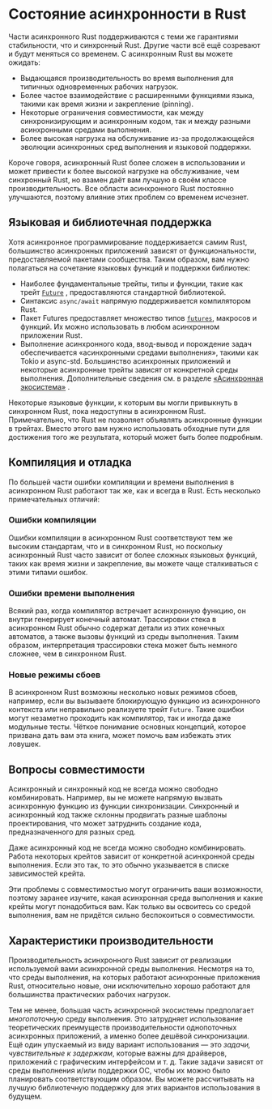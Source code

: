 # Состояние асинхронности в Rust

Части асинхронного Rust поддерживаются с теми же гарантиями стабильности, что и синхронный Rust. Другие части всё ещё созревают и будут меняться со временем. С асинхронным Rust вы можете ожидать:

- Выдающаяся производительность во время выполнения для типичных одновременных рабочих нагрузок.
- Более частое взаимодействие с расширенными функциями языка, такими как время жизни и закрепление (pinning).
- Некоторые ограничения совместимости, как между синхронизирующим и асинхронным кодом, так и между разными асинхронными средами выполнения.
- Более высокая нагрузка на обслуживание из-за продолжающейся эволюции асинхронных сред выполнения и языковой поддержки.

Короче говоря, асинхронный Rust более сложен в использовании и может привести к более высокой нагрузке на обслуживание, чем синхронный Rust, но взамен даёт вам лучшую в своём классе производительность. Все области асинхронного Rust постоянно улучшаются, поэтому влияние этих проблем со временем исчезнет.

## Языковая и библиотечная поддержка

Хотя асинхронное программирование поддерживается самим Rust, большинство асинхронных приложений зависят от функциональности, предоставляемой пакетами сообщества. Таким образом, вам нужно полагаться на сочетание языковых функций и поддержки библиотек:

- Наиболее фундаментальные трейты, типы и функции, такие как трейт [`Future`](https://doc.rust-lang.org/std/future/trait.Future.html) , предоставляются стандартной библиотекой.
- Синтаксис `async/await` напрямую поддерживается компилятором Rust.
- Пакет Futures предоставляет множество типов [`futures`](https://docs.rs/futures/), макросов и функций. Их можно использовать в любом асинхронном приложении Rust.
- Выполнение асинхронного кода, ввод-вывод и порождение задач обеспечивается «асинхронными средами выполнения», такими как Tokio и async-std. Большинство асинхронных приложений и некоторые асинхронные трейты зависят от конкретной среды выполнения. Дополнительные сведения см. в разделе [«Асинхронная экосистема»](../08_ecosystem/00_chapter.md) .

Некоторые языковые функции, к которым вы могли привыкнуть в синхронном Rust, пока недоступны в асинхронном Rust. Примечательно, что Rust не позволяет объявлять асинхронные функции в трейтах. Вместо этого вам нужно использовать обходные пути для достижения того же результата, который может быть более подробным.

## Компиляция и отладка

По большей части ошибки компиляции и времени выполнения в асинхронном Rust работают так же, как и всегда в Rust. Есть несколько примечательных отличий:

### Ошибки компиляции

Ошибки компиляции в асинхронном Rust соответствуют тем же высоким стандартам, что и в синхронном Rust, но поскольку асинхронный Rust часто зависит от более сложных языковых функций, таких как время жизни и закрепление, вы можете чаще сталкиваться с этими типами ошибок.

### Ошибки времени выполнения

Всякий раз, когда компилятор встречает асинхронную функцию, он внутри генерирует конечный автомат. Трассировки стека в асинхронном Rust обычно содержат детали из этих конечных автоматов, а также вызовы функций из среды выполнения. Таким образом, интерпретация трассировки стека может быть немного сложнее, чем в синхронном Rust.

### Новые режимы сбоев

В асинхронном Rust возможны несколько новых режимов сбоев, например, если вы вызываете блокирующую функцию из асинхронного контекста или неправильно реализуете трейт `Future`. Такие ошибки могут незаметно проходить как компилятор, так и иногда даже модульные тесты. Чёткое понимание основных концепций, которое призвана дать вам эта книга, может помочь вам избежать этих ловушек.

## Вопросы совместимости

Асинхронный и синхронный код не всегда можно свободно комбинировать. Например, вы не можете напрямую вызвать асинхронную функцию из функции синхронизации. Синхронный и асинхронный код также склонны продвигать разные шаблоны проектирования, что может затруднить создание кода, предназначенного для разных сред.

Даже асинхронный код не всегда можно свободно комбинировать. Работа некоторых крейтов зависит от конкретной асинхронной среды выполнения. Если это так, то это обычно указывается в списке зависимостей крейта.

Эти проблемы с совместимостью могут ограничить ваши возможности, поэтому заранее изучите, какая асинхронная среда выполнения и какие крейты могут понадобиться вам. Как только вы освоитесь со средой выполнения, вам не придётся сильно беспокоиться о совместимости.

## Характеристики производительности

Производительность асинхронного Rust зависит от реализации используемой вами асинхронной среды выполнения. Несмотря на то, что среды выполнения, на которых работают асинхронные приложения Rust, относительно новые, они исключительно хорошо работают для большинства практических рабочих нагрузок.

Тем не менее, большая часть асинхронной экосистемы предполагает *многопоточную* среду выполнения. Это затрудняет использование теоретических преимуществ производительности однопоточных асинхронных приложений, а именно более дешёвой синхронизации. Ещё один упускаемый из виду вариант использования — это *задачи, чувствительные к задержкам*, которые важны для драйверов, приложений с графическим интерфейсом и т. д. Такие задачи зависят от среды выполнения и/или поддержки ОС, чтобы их можно было планировать соответствующим образом. Вы можете рассчитывать на лучшую библиотечную поддержку для этих вариантов использования в будущем.
